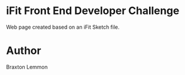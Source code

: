 # iFit Front End Developer Challenge
Web page created based on an iFit Sketch file.

# Author
Braxton Lemmon